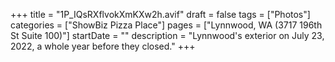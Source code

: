 +++
title = "1P_IQsRXflvokXmKXw2h.avif"
draft = false
tags = ["Photos"]
categories = ["ShowBiz Pizza Place"]
pages = ["Lynnwood, WA (3717 196th St Suite 100)"]
startDate = ""
description = "Lynnwood's exterior on July 23, 2022, a whole year before they closed."
+++
